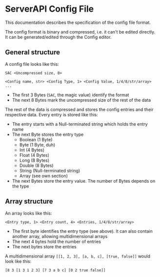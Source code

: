# ServerAPI Config File

This documentation describes the specification of the config file format.

The config format is binary and compressed, i.e. it can't be edited directly.
It can be generated/edited through the Config editor.

## General structure

A config file looks like this:

    SAC <Uncompressed size, 8>
     
    <Config name, str> <Config Type, 1> <Config Value, 1/4/8/str/array>
    ...

- The first 3 Bytes (```SAC```, the magic value) identify the format
- The next 8 Bytes mark the uncompressed size of the rest of the data

The rest of the data is compressed and stores the config entries and their
respective data. Every entry is stored like this:

- The entry starts with a Null-terminated string which holds the entry name
- The next Byte stores the entry type
    - Boolean (1 Byte)
    - Byte (1 Byte, duh)
    - Int (4 Bytes)
    - Float (4 Bytes)
    - Long (8 Bytes)
    - Double (8 Bytes)
    - String (Null-terminated string)
    - Array (see own section)
- The next Bytes store the entry value. The number of Bytes depends on the type

## Array structure

An array looks like this:

    <Entry type, 1> <Entry count, 4> <Entries, 1/4/8/str/array>

- The first byte identifies the entry type (see above). It can also contain
another array, allowing multidimensional arrays
- The next 4 bytes hold the number of entries
- The next bytes store the entries

A multidimensional array ```[[1, 2, 3], [a, b, c], [true, false]]``` would
look like this:

    [8 3 [1 3 1 2 3] [7 3 a b c] [0 2 true false]]